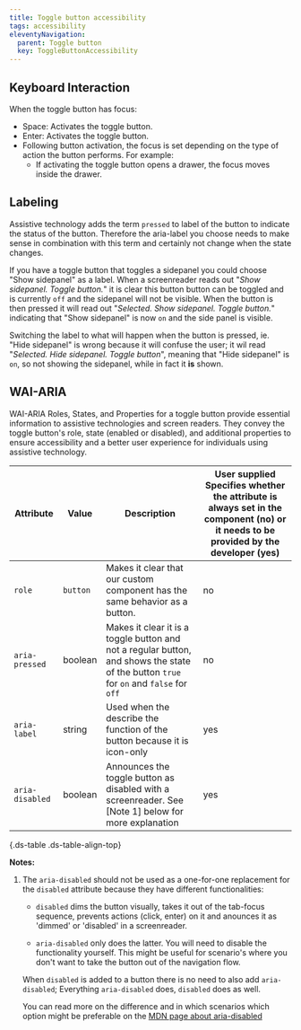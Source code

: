 ```yaml
---
title: Toggle button accessibility
tags: accessibility
eleventyNavigation:
  parent: Toggle button
  key: ToggleButtonAccessibility
---
```


<section>

## Keyboard Interaction
When the toggle button has focus:

- Space: Activates the toggle button.
- Enter: Activates the toggle button.
- Following button activation, the focus is set depending on the type of action the button performs. For example:
  - If activating the toggle button opens a drawer, the focus moves inside the drawer.

</section>

<section>

## Labeling
Assistive technology adds the term `pressed` to label of the button to indicate the status of the button. Therefore the aria-label you choose needs to make sense in combination with this term and certainly not change when the state changes.

If you have a toggle button that toggles a sidepanel you could choose "Show sidepanel" as a label. When a screenreader reads out "*Show sidepanel. Toggle button.*" it is clear this button button can be toggled and is currently `off` and the sidepanel will not be visible. When the button is then pressed it will read out "*Selected. Show sidepanel. Toggle button.*" indicating that "Show sidepanel" is now `on` and the side panel is visible.

Switching the label to what will happen when the button is pressed, ie. "Hide sidepanel" is wrong because it will confuse the user; it wil read "*Selected. Hide sidepanel. Toggle button*", meaning that "Hide sidepanel" is `on`, so not showing the sidepanel, while in fact it **is** shown.

</section>

<section>

## WAI-ARIA

WAI-ARIA Roles, States, and Properties for a toggle button provide essential information to assistive technologies and screen readers. They convey the toggle button's role, state (enabled or disabled), and additional properties to ensure accessibility and a better user experience for individuals using assistive technology.

|Attribute | Value | Description | User supplied <sl-icon name="info" aria-describedby="tooltip1" size="md"></sl-icon><sl-tooltip id="tooltip1">Specifies whether the attribute is always set in the component (no) or it needs to be provided by the developer (yes)</sl-tooltip>|
|-|-|-|-|
|`role`	|`button`|Makes it clear that our custom component has the same behavior as a button.|no|
|`aria-pressed`|boolean|Makes it clear it is a toggle button and not a regular button, and shows the state of the button `true` for `on` and `false` for `off`|no|
|`aria-label`|string|Used when the describe the function of the button because it is icon-only|yes|
|`aria-disabled`| boolean|Announces the toggle button as disabled with a screenreader. See [Note 1] below for more explanation| yes|

{.ds-table .ds-table-align-top}

**Notes:** 

1. The `aria-disabled` should not be used as a one-for-one replacement for the `disabled` attribute because they have different functionalities:

    - `disabled` dims the button visually, takes it out of the tab-focus sequence, prevents actions (click, enter) on it and anounces it as 'dimmed' or 'disabled' in a screenreader. 

    - `aria-disabled` only does the latter. You will need to disable the functionality yourself. This might be useful for scenario's where you don't want to take the button out of the navigation flow. 

    When `disabled` is added to a button there is no need to also add `aria-disabled`; Everything `aria-disabled` does, `disabled` does as well.

    You can read more on the difference and in which scenarios which option might be preferable on the [MDN page about aria-disabled](https://developer.mozilla.org/en-US/docs/Web/Accessibility/ARIA/Attributes/aria-disabled)

</section>
